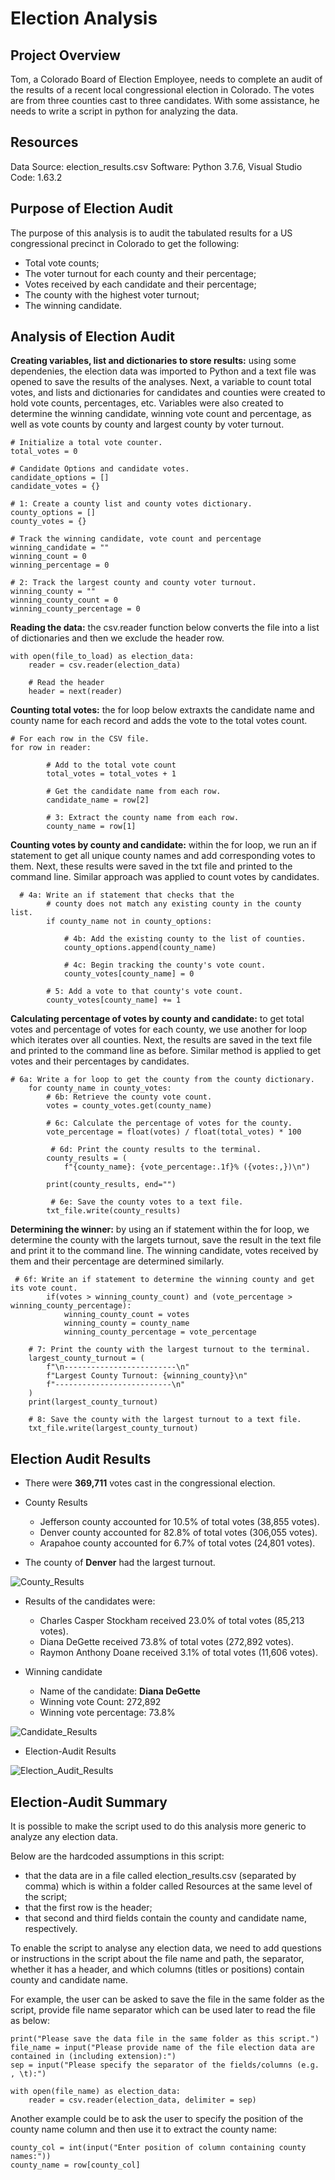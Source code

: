 # Election Analysis

## Project Overview
Tom, a Colorado Board of Election Employee, needs to complete an audit of the results of a recent local congressional election in Colorado. The votes are from three counties cast to three candidates. With some assistance, he needs to write a script in python for analyzing the data.

## Resources
Data Source: election_results.csv
Software: Python 3.7.6, Visual Studio Code: 1.63.2

## Purpose of Election Audit

The purpose of this analysis is to audit the tabulated results for a US congressional precinct in Colorado to get the following:

- Total vote counts;
- The voter turnout for each county and their percentage;
- Votes received by each candidate and their percentage;
- The county with the highest voter turnout;
- The winning candidate.

## Analysis of Election Audit

**Creating variables, list and dictionaries to store results:** using some dependenies, the election data was imported to Python and a text file was opened to save the results of the analyses. Next, a variable to count total votes, and lists and dictionaries for candidates and counties were created to hold vote counts, percentages, etc. Variables were also created to determine the winning candidate, winning vote count and percentage, as well as vote counts by county and largest county by voter turnout.

```
# Initialize a total vote counter.
total_votes = 0

# Candidate Options and candidate votes.
candidate_options = []
candidate_votes = {}

# 1: Create a county list and county votes dictionary.
county_options = []
county_votes = {}

# Track the winning candidate, vote count and percentage
winning_candidate = ""
winning_count = 0
winning_percentage = 0

# 2: Track the largest county and county voter turnout.
winning_county = ""
winning_county_count = 0
winning_county_percentage = 0
```

**Reading the data:** the csv.reader function below converts the file into a list of dictionaries and then we exclude the header row.

```
with open(file_to_load) as election_data:
    reader = csv.reader(election_data)

    # Read the header
    header = next(reader)
```

**Counting total votes:** the for loop below extraxts the candidate name and county name for each record and adds the vote to the total votes count.

```
# For each row in the CSV file.
for row in reader:

        # Add to the total vote count
        total_votes = total_votes + 1

        # Get the candidate name from each row.
        candidate_name = row[2]

        # 3: Extract the county name from each row.
        county_name = row[1]
```

**Counting votes by county and candidate:** within the for loop, we run an if statement to get all unique county names and add corresponding votes to them. Next, these results were saved in the txt file and printed to the command line. Similar approach was applied to count votes by candidates.

```
  # 4a: Write an if statement that checks that the
        # county does not match any existing county in the county list.
        if county_name not in county_options:
           
            # 4b: Add the existing county to the list of counties.
            county_options.append(county_name)

            # 4c: Begin tracking the county's vote count.
            county_votes[county_name] = 0

        # 5: Add a vote to that county's vote count.
        county_votes[county_name] += 1
```

**Calculating percentage of votes by county and candidate:** to get total votes and percentage of votes for each county, we use another for loop which iterates over all counties. Next, the results are saved in the text file and printed to the command line as before. Similar method is applied to get votes and their percentages by candidates.

```
# 6a: Write a for loop to get the county from the county dictionary.
    for county_name in county_votes:
        # 6b: Retrieve the county vote count.
        votes = county_votes.get(county_name)
        
        # 6c: Calculate the percentage of votes for the county.
        vote_percentage = float(votes) / float(total_votes) * 100

         # 6d: Print the county results to the terminal.
        county_results = (
            f"{county_name}: {vote_percentage:.1f}% ({votes:,})\n")

        print(county_results, end="")
        
         # 6e: Save the county votes to a text file.
        txt_file.write(county_results)
```

**Determining the winner:** by using an if statement within the for loop, we determine the county with the largets turnout, save the result in the text file and print it to the command line. The winning candidate, votes received by them and their percentage are determined similarly.

```
 # 6f: Write an if statement to determine the winning county and get its vote count.
        if(votes > winning_county_count) and (vote_percentage > winning_county_percentage):
            winning_county_count = votes
            winning_county = county_name
            winning_county_percentage = vote_percentage

    # 7: Print the county with the largest turnout to the terminal.
    largest_county_turnout = (
        f"\n-------------------------\n"
        f"Largest County Turnout: {winning_county}\n"
        f"--------------------------\n"
    )
    print(largest_county_turnout)

    # 8: Save the county with the largest turnout to a text file.
    txt_file.write(largest_county_turnout)
```

## Election Audit Results
- There were **369,711** votes cast in the congressional election.

- County Results

    - Jefferson county accounted for 10.5% of total votes (38,855 votes).
    - Denver county accounted for 82.8% of total votes (306,055 votes).
    - Arapahoe county accounted for 6.7% of total votes (24,801 votes).

- The county of **Denver** had the largest turnout.

![County_Results](https://github.com/Nusratnimme/Election_Analysis/blob/main/Resources/County_Results.png)

- Results of the candidates were:

    - Charles Casper Stockham received 23.0% of total votes (85,213 votes).
    - Diana DeGette received 73.8% of total votes (272,892 votes).
    - Raymon Anthony Doane received 3.1% of total votes (11,606 votes).

- Winning candidate

    - Name of the candidate: **Diana DeGette**
    - Winning vote Count: 272,892
    - Winning vote percentage: 73.8%

![Candidate_Results](https://github.com/Nusratnimme/Election_Analysis/blob/main/Resources/Candidate_Results.png)

- Election-Audit Results

![Election_Audit_Results](https://github.com/Nusratnimme/Election_Analysis/blob/main/Resources/Final_Election_Results.png)

## Election-Audit Summary
It is possible to make the script used to do this analysis more generic to analyze any election data.

Below are the hardcoded assumptions in this script:
- that the data are in a file called election_results.csv (separated by comma) which is within a folder called Resources at the same level of the script;
- that the first row is the header;
- that second and third fields contain the county and candidate name, respectively.

To enable the script to analyse any election data, we need to add questions or instructions in the script about the file name and path, the separator, whether it has a header, and which columns (titles or positions) contain county and candidate name.

For example, the user can be asked to save the file in the same folder as the script, provide file name separator which can be used later to read the file as below:

```
print("Please save the data file in the same folder as this script.")
file_name = input("Please provide name of the file election data are contained in (including extension):")
sep = input("Please specify the separator of the fields/columns (e.g. , \t):")

with open(file_name) as election_data:
    reader = csv.reader(election_data, delimiter = sep)
```

Another example could be to ask the user to specify the position of the county name column and then use it to extract the county name:

```
county_col = int(input("Enter position of column containing county names:"))
county_name = row[county_col]
```
